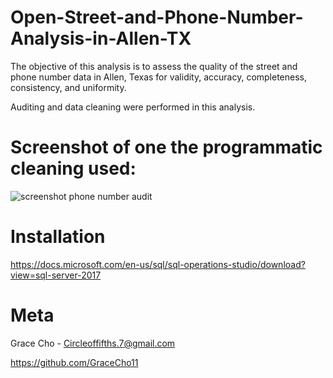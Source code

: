 # Open-Street-and-Phone-Number-Analysis-in-Allen-TX
The objective of this analysis is to assess the quality of the street and phone number data in Allen, Texas for validity, accuracy, completeness, consistency, and uniformity. 

Auditing and data cleaning were performed in this analysis. 

# Screenshot of one the programmatic cleaning used: 

![screenshot phone number audit](https://user-images.githubusercontent.com/38387040/39637487-30790e3c-4f91-11e8-8a8b-b83ba6e7b7de.png)

# Installation 

https://docs.microsoft.com/en-us/sql/sql-operations-studio/download?view=sql-server-2017

# Meta

Grace Cho - Circleoffifths.7@gmail.com

https://github.com/GraceCho11
